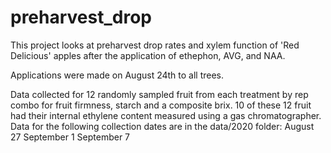 # preharvest_drop

This project looks at preharvest drop rates and xylem function of 'Red Delicious' apples after the application of ethephon, AVG, and NAA.

Applications were made on August 24th to all trees.

Data collected for 12 randomly sampled fruit from each treatment by rep combo for fruit firmness, starch and a composite brix. 10 of these 12 fruit had their internal ethylene content measured using a gas chromatographer. Data for the following collection dates are in the data/2020 folder:
  August 27
  September 1
  September 7
